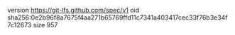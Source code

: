 version https://git-lfs.github.com/spec/v1
oid sha256:0e2b96f8a7675f4aa271b65769ffd11c7341a403417cec33f76b3e34f7c12673
size 957
